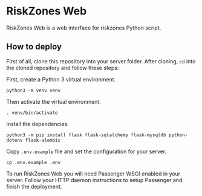 # RiskZones Web

RiskZones Web is a web interface for riskzones Python script.

## How to deploy

First of all, clone this repository into your server folder. After cloning, `cd` into the cloned repository and follow these steps:

First, create a Python 3 virtual environment.

`python3 -m venv venv`

Then activate the virtual environment.

`. venv/bin/activate`

Install the dependencies.

`python3 -m pip install flask flask-sqlalchemy flask-mysqldb python-dotenv flask-alembic`

Copy `.env.example` file and set the configuration for your server.

`cp .env.example .env`

To run RiskZones Web you will need Passenger WSGI enabled in your server. Follow your HTTP daemon instructions to setup Passenger and finish the deployment.